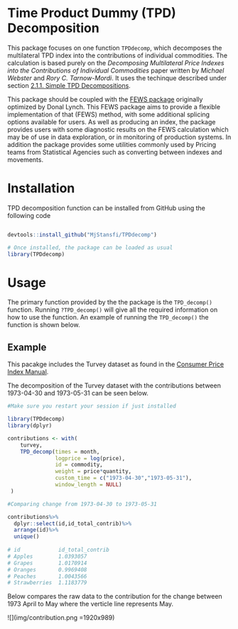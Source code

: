 
  Time Product Dummy (TPD) Decomposition
====

This package focuses on one function `TPDdecomp`, which decomposes the multilateral TPD index into the contributions of individual commodities. The calculation is based purely on the *Decomposing Multilateral Price Indexes into the Contributions of Individual Commodities* paper written by *Michael Webster* and *Rory C. Tarnow-Mordi*. It uses the techinque 
described under section [2.1.1. Simple TPD Decompositions](https://www.researchgate.net/publication/333875150_Decomposing_Multilateral_Price_Indexes_into_the_Contributions_of_Individual_Commodities).

This package should be coupled with the [FEWS package](https://github.com/MjStansfi/FEWS_package) originally optimized by Donal Lynch. This FEWS package aims to provide a flexible implementation of that (FEWS) method, with some additional splicing options available for users. As well as producing an index, the package provides users with some diagnostic results on the FEWS calculation which may be of use in data exploration, or in monitoring of production systems. In addition the package provides some utilities commonly used by Pricing teams from Statistical Agencies such as converting between indexes and movements.

Installation
============

  TPD decomposition function can be installed from GitHub using the following code

``` r

devtools::install_github("MjStansfi/TPDdecomp")

# Once installed, the package can be loaded as usual
library(TPDdecomp)
```

Usage
=====

The primary function provided by the the package is the `TPD_decomp()` function. Running `?TPD_decomp()` will give all the required information on how to use the function. An example of running the `TPD_decomp()` the function is shown below.


Example
-------

This pacakge includes the Turvey dataset as found in the [Consumer Price Index Manual](https://www.ilo.org/wcmsp5/groups/public/---dgreports/---stat/documents/presentation/wcms_331153.pdf).


The decomposition of the Turvey dataset with the contributions between 1973-04-30 and 1973-05-31 can be seen below.

``` r
#Make sure you restart your session if just installed

library(TPDdecomp)
library(dplyr)

contributions <- with(
    turvey,
    TPD_decomp(times = month,
               logprice = log(price),
               id = commodity,
               weight = price*quantity,
               custom_time = c("1973-04-30","1973-05-31"),
               window_length = NULL)
 )

#Comparing change from 1973-04-30 to 1973-05-31 

contributions%>%
  dplyr::select(id,id_total_contrib)%>%
  arrange(id)%>%
  unique()
  
# id            id_total_contrib
# Apples        1.0393057
# Grapes        1.0170914
# Oranges       0.9969408
# Peaches       1.0043566
# Strawberries  1.1183779
```
Below compares the raw data to the contribution for the change between 1973 April to May where the verticle line represents May.

![](img/contribution.png =1920x989)
